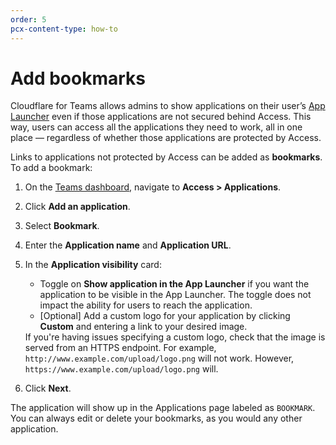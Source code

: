 ```yaml
---
order: 5
pcx-content-type: how-to
---
```


# Add bookmarks

Cloudflare for Teams allows admins to show applications on their user’s [App Launcher](/applications/app-launcher) even if those applications are not secured behind Access. This way, users can access all the applications they need to work, all in one place — regardless of whether those applications are protected by Access.

Links to applications not protected by Access can be added as **bookmarks**. To add a bookmark:

1. On the [Teams dashboard](https://dash.teams.cloudflare.com), navigate to **Access > Applications**.

1. Click **Add an application**.

1. Select **Bookmark**.

1. Enter the **Application name** and **Application URL**.

1. In the **Application visibility** card:

   - Toggle on **Show application in the App Launcher** if you want the application to be visible in the App Launcher. The toggle does not impact the ability for users to reach the application.
   - [Optional] Add a custom logo for your application by clicking **Custom** and entering a link to your desired image.

   <Aside>
     If you're having issues specifying a custom logo, check that the image is served from an HTTPS
     endpoint. For example, <code>http://www.example.com/upload/logo.png</code> will not work.
     However, <code>https://www.example.com/upload/logo.png</code> will.
   </Aside>

1. Click **Next**.

The application will show up in the Applications page labeled as `BOOKMARK`. You can always edit or delete your bookmarks, as you would any other application.
